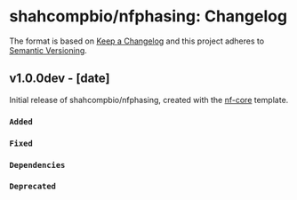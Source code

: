 # shahcompbio/nfphasing: Changelog

The format is based on [Keep a Changelog](https://keepachangelog.com/en/1.0.0/)
and this project adheres to [Semantic Versioning](https://semver.org/spec/v2.0.0.html).

## v1.0.0dev - [date]

Initial release of shahcompbio/nfphasing, created with the [nf-core](https://nf-co.re/) template.

### `Added`

### `Fixed`

### `Dependencies`

### `Deprecated`
